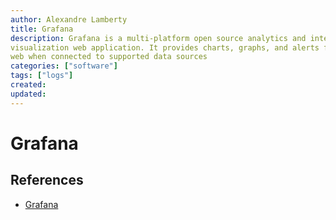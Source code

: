 ```yaml
---
author: Alexandre Lamberty
title: Grafana
description: Grafana is a multi-platform open source analytics and interactive
visualization web application. It provides charts, graphs, and alerts for the
web when connected to supported data sources
categories: ["software"]
tags: ["logs"]
created:
updated:
---
```

# Grafana 

## References

- [Grafana](https://grafana.com/)
